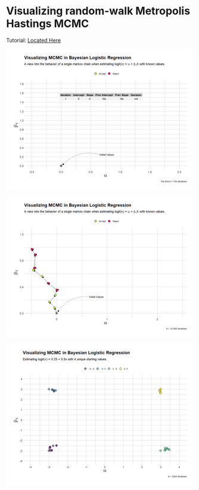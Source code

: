 # Visualizing random-walk Metropolis Hastings MCMC

Tutorial: [Located Here](https://rpubs.com/matt-kumar/mcmc)

![v2](mini.gif)

![v1](full.gif)

![v3](multi.gif)
